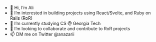 - 👋 Hi, I’m Ali
- 👀 I’m interested in building projects using React/Svelte, and Ruby on Rails (RoR)
- 🌱 I’m currently studying CS @ Georgia Tech
- 💞️ I’m looking to collaborate and contribute to RoR projects
- 📫 DM me on Twitter @anazarii

<!---
anazari/anazari is a ✨ special ✨ repository because its `README.md` (this file) appears on your GitHub profile.
You can click the Preview link to take a look at your changes.
--->
